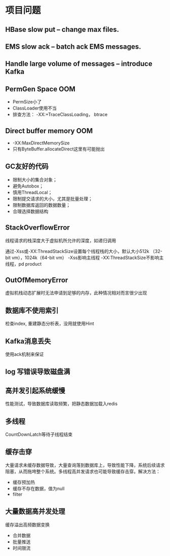 # 项目问题

## HBase slow put – change max files.

## EMS slow ack – batch ack EMS messages.

## Handle large volume of messages – introduce Kafka

## PermGen Space OOM

- PermSize小了
- ClassLoader使用不当
- 排查方法： -XX:+TraceClassLoading， btrace

## Direct buffer memory OOM

- -XX:MaxDirectMemorySize
- 只有ByteBuffer.allocateDirect这里有可能抛出

## GC友好的代码

- 限制大小的集合对象；
- 避免Autobox；
- 慎用ThreadLocal；
- 限制提交请求的大小，尤其是批量处理；
- 限制数据库返回的数据数量；
- 合理选择数据结构

## StackOverflowError

线程请求的栈深度大于虚拟机所允许的深度，如递归调用

通过-Xss或-XX:ThreadStackSize设置每个线程栈的大小，默认大小512k （32-bit vm），1024k（64-bit vm）
-Xss影响主线程
-XX:ThreadStackSize不影响主线程，pd product

## OutOfMemoryError

虚拟机栈动态扩展时无法申请到足够的内存，此种情况相对而言很少出现

## 数据库不使用索引

检查index, 重建静态分析表，没用就使用Hint

## Kafka消息丢失

使用ack机制来保证

## log 写错误导致磁盘满

## 高并发引起系统缓慢

性能测试，导致数据库读取频繁，把静态数据加载入redis

## 多线程

CountDownLatch等待子线程结束

## 缓存击穿

大量请求未缓存数据导致，大量查询落到数据库上，导致性能下降，系统后续请求阻塞，从而拖垮整个系统。多线程高并发请求也可能导致缓存击穿。解决方法：
- 缓存预加热
- 缓存不存在数据，值为null
- filter

## 大量数据高并发处理

缓存溢出高频数据变换
- 合并数据
- 批量推送
- 时间限流
